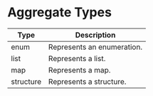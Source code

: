 # Aggregate Types

| Type       | Description                  |
|------------|------------------------------|
| enum       | Represents an enumeration.   |
| list       | Represents a list.          |
| map        | Represents a map.           |
| structure  | Represents a structure.     |
